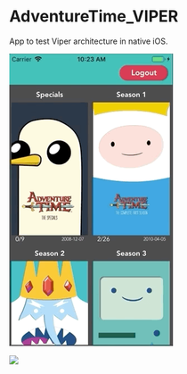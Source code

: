 # AdventureTime_VIPER

App to test Viper architecture in native iOS.

![](gifs/gif_seasons.gif)

![](gifs/gif_episodes.gif)
